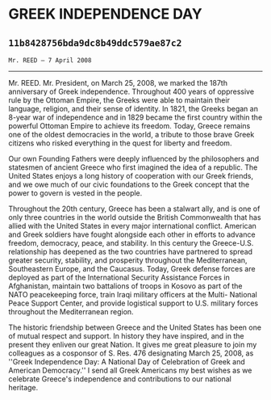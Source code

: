 # GREEK INDEPENDENCE DAY
## `11b8428756bda9dc8b49ddc579ae87c2`
`Mr. REED — 7 April 2008`

---


Mr. REED. Mr. President, on March 25, 2008, we marked the 187th 
anniversary of Greek independence. Throughout 400 years of oppressive 
rule by the Ottoman Empire, the Greeks were able to maintain their 
language, religion, and their sense of identity. In 1821, the Greeks 
began an 8-year war of independence and in 1829 became the first 
country within the powerful Ottoman Empire to achieve its freedom. 
Today, Greece remains one of the oldest democracies in the world, a 
tribute to those brave Greek citizens who risked everything in the 
quest for liberty and freedom.

Our own Founding Fathers were deeply influenced by the philosophers 
and statesmen of ancient Greece who first imagined the idea of a 
republic. The United States enjoys a long history of cooperation with 
our Greek friends, and we owe much of our civic foundations to the 
Greek concept that the power to govern is vested in the people.

Throughout the 20th century, Greece has been a stalwart ally, and is 
one of only three countries in the world outside the British 
Commonwealth that has allied with the United States in every major 
international conflict. American and Greek soldiers have fought 
alongside each other in efforts to advance freedom, democracy, peace, 
and stability. In this century the Greece-U.S. relationship has 
deepened as the two countries have partnered to spread greater 
security, stability, and prosperity throughout the Mediterranean, 
Southeastern Europe, and the Caucasus. Today, Greek defense forces are 
deployed as part of the International Security Assistance Forces in 
Afghanistan, maintain two battalions of troops in Kosovo as part of the 
NATO peacekeeping force, train Iraqi military officers at the Multi-
National Peace Support Center, and provide logistical support to U.S. 
military forces throughout the Mediterranean region.

The historic friendship between Greece and the United States has been 
one of mutual respect and support. In history they have inspired, and 
in the present they enliven our great Nation. It gives me great 
pleasure to join my colleagues as a cosponsor of S. Res. 476 
designating March 25, 2008, as ''Greek Independence Day: A National Day 
of Celebration of Greek and American Democracy.'' I send all Greek 
Americans my best wishes as we celebrate Greece's independence and 
contributions to our national heritage.
